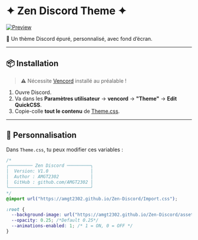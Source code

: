 # ✦ Zen Discord Theme ✦

[![Preview](https://img.shields.io/badge/Preview-5865F2?logo=Discord&style=for-the-badge&labelColor=black)](https://gibbu.github.io/ThemePreview/?file=https://amgt2302.github.io/Zen-Discord/Theme.css)

🎨 Un thème Discord épuré, personnalisé, avec fond d’écran.

---

## 📦 Installation

> ⚠️ Nécessite [Vencord](https://vencord.dev/download/) installé au préalable !

1. Ouvre Discord.
2. Va dans les **Paramètres utilisateur** → **vencord** → **"Theme"** → **Edit QuickCSS**.
3. Copie-colle **tout le contenu** de [Theme.css](https://amgt2302.github.io/Zen-Discord/Theme.css).

---

## 🎨 Personnalisation

Dans `Theme.css`, tu peux modifier ces variables :

```css
/*
╭───────── Zen Discord ─────────╮
│  Version: V1.0                │
│  Author : AMGT2302            │
│  GitHub : github.com/AMGT2302 │
╰───────────────────────────────╯
*/
@import url("https://amgt2302.github.io/Zen-Discord/Import.css");

:root {
  --background-image: url("https://amgt2302.github.io/Zen-Discord/asset/Default.jpg"); /*Your Background Url*/
  --opacity: 0.25; /*Default 0.25*/
  --animations-enabled: 1; /* 1 = ON, 0 = OFF */
}
```